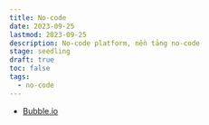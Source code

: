 ```yaml
---
title: No-code
date: 2023-09-25
lastmod: 2023-09-25
description: No-code platform, nền tảng no-code
stage: seedling
draft: true
toc: false
tags:
  - no-code
---
```

- [Bubble.io](https://bubble.io/)
